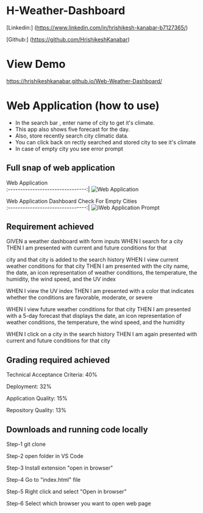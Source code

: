 # H-Weather-Dashboard
 
[Linkedin:] (https://www.linkedin.com/in/hrishikesh-kanabar-b7127365/)

 [Github:] (https://github.com/HrishikeshKanabar)

# View Demo

https://hrishikeshkanabar.github.io/Web-Weather-Dashboard/

# Web Application (how to use)

-  In the search bar , enter name of city to get it's climate.
-  This app also shows five forecast for the day.
-  Also, store recently search city climatic data.
-  You can click back on rectly searched and stored city to see it's climate
-  In case of empty city you see error prompt

## Full snap of web application

 Web Application        
:--------------------------------:|
![Web Application ]()      

Web Application Dashboard Check For Empty Cities  
:--------------------------------:|
![iWeb Application Prompt]()  

## Requirement achieved 

GIVEN a weather dashboard with form inputs
WHEN I search for a city
THEN I am presented with current and future conditions for that 

city and that city is added to the search history
WHEN I view current weather conditions for that city
THEN I am presented with the city name, the date, an icon 
representation of weather conditions, the temperature, the humidity, the wind speed, and the UV index

WHEN I view the UV index
THEN I am presented with a color that indicates whether the conditions are favorable, moderate, or severe

WHEN I view future weather conditions for that city
THEN I am presented with a 5-day forecast that displays the date, an icon representation of weather conditions, the temperature, the wind speed, and the humidity

WHEN I click on a city in the search history
THEN I am again presented with current and future conditions for that city

## Grading required achieved

Technical Acceptance Criteria: 40%

Deployment: 32%

Application Quality: 15%

Repository Quality: 13%

## Downloads and running code locally

Step-1 git clone 

Step-2 open folder in VS Code

Step-3 Install extension "open in browser"

Step-4 Go to "index.html" file

Step-5 Right click and select "Open in browser"

Step-6 Select which browser you want to open web page
